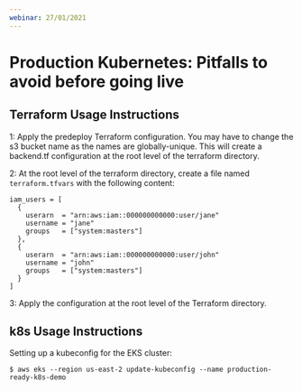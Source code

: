 ```yaml
---
webinar: 27/01/2021
---
```


# Production Kubernetes: Pitfalls to avoid before going live

## Terraform Usage Instructions

1: Apply the predeploy Terraform configuration. You may have to change the s3 bucket name as the names are globally-unique. This will create a backend.tf configuration at the root level of the terraform directory.

2: At the root level of the terraform directory, create a file named `terraform.tfvars` with the following content:
```
iam_users = [
  {
    userarn  = "arn:aws:iam::000000000000:user/jane"
    username = "jane"
    groups   = ["system:masters"]
  },
  {
    userarn  = "arn:aws:iam::000000000000:user/john"
    username = "john"
    groups   = ["system:masters"]
  }
]
```

3: Apply the configuration at the root level of the Terraform directory.

## k8s Usage Instructions

Setting up a kubeconfig for the EKS cluster:

```
$ aws eks --region us-east-2 update-kubeconfig --name production-ready-k8s-demo
```